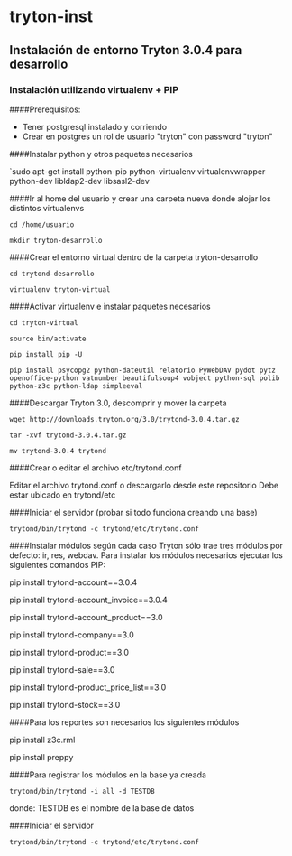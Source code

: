 tryton-inst
===========

##  Instalación de entorno Tryton 3.0.4 para desarrollo
###  Instalación utilizando virtualenv + PIP

####Prerequisitos: 
- Tener postgresql instalado y corriendo 
- Crear en postgres un rol de usuario "tryton" con password "tryton"

####Instalar python y otros paquetes necesarios 

`sudo apt-get install python-pip python-virtualenv virtualenvwrapper python-dev libldap2-dev libsasl2-dev


####Ir al home del usuario y crear una carpeta nueva donde alojar los distintos virtualenvs 

`cd /home/usuario`

`mkdir tryton-desarrollo`



####Crear el entorno virtual dentro de la carpeta tryton-desarrollo

`cd trytond-desarrollo`

`virtualenv tryton-virtual`



####Activar virtualenv e instalar paquetes necesarios

`cd tryton-virtual`

`source bin/activate`

`pip install pip -U`

`pip install psycopg2 python-dateutil relatorio PyWebDAV pydot pytz openoffice-python vatnumber beautifulsoup4 vobject python-sql polib python-z3c python-ldap simpleeval`


####Descargar Tryton 3.0, descomprir y mover la carpeta

`wget http://downloads.tryton.org/3.0/trytond-3.0.4.tar.gz`

`tar -xvf trytond-3.0.4.tar.gz`

`mv trytond-3.0.4 trytond`
 
 
####Crear o editar el archivo etc/trytond.conf

Editar el archivo trytond.conf o descargarlo desde este repositorio
Debe estar ubicado en trytond/etc


####Iniciar el servidor (probar si todo funciona creando una base)

`trytond/bin/trytond -c trytond/etc/trytond.conf`


####Instalar módulos según cada caso
Tryton sólo trae tres módulos por defecto: ir, res, webdav.
Para instalar los módulos necesarios ejecutar los siguientes comandos PIP:

pip install trytond-account==3.0.4

pip install trytond-account_invoice==3.0.4

pip install trytond-account_product==3.0

pip install trytond-company==3.0

pip install trytond-product==3.0

pip install trytond-sale==3.0

pip install trytond-product_price_list==3.0

pip install trytond-stock==3.0


####Para los reportes son necesarios los siguientes módulos

pip install z3c.rml

pip install preppy


####Para registrar los módulos en la base ya creada

`trytond/bin/trytond -i all -d TESTDB`

donde: TESTDB es el nombre de la base de datos


####Iniciar el servidor

`trytond/bin/trytond -c trytond/etc/trytond.conf`



